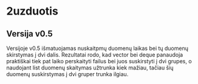 # 2uzduotis

## Versija v0.5

 Versijoje v0.5 išmatuojamas nuskaitpmų duomenų laikas bei tų duomenų skirstymas į dvi dalis. Rezultatai rodo, kad vector bei deque panaudoja praktiškai tiek pat laiko perskaityti failus bei juos suskirstyti į dvi grupes, o naudojant list duomenų skaitymas užtrunka kiek mažiau, tačiau šių duomenų suskirstymas į dvi gruper trunka ilgiau. 

